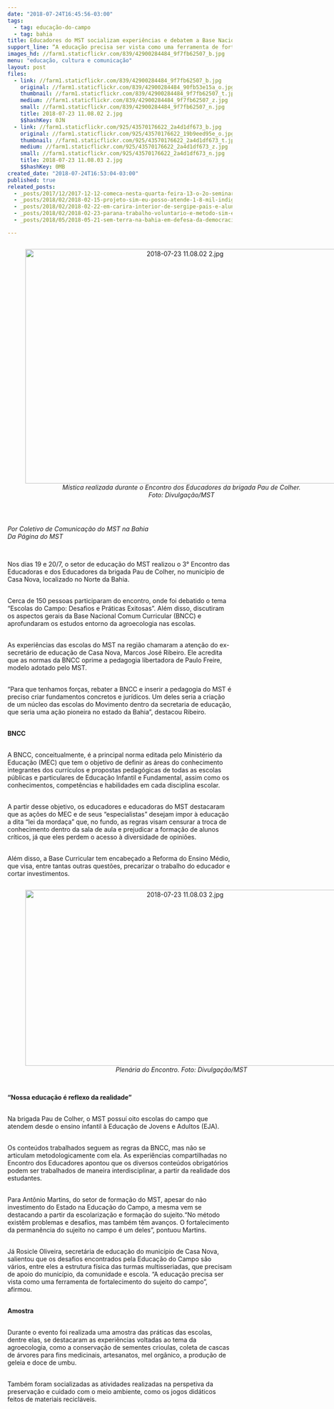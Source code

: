 ```yaml
---
date: "2018-07-24T16:45:56-03:00"
tags:
  - tag: educação-do-campo
  - tag: bahia
title: Educadores do MST socializam experiências e debatem a Base Nacional Curricular
support_line: “A educação precisa ser vista como uma ferramenta de fortalecimento do sujeito do campo”
images_hd: //farm1.staticflickr.com/839/42900284484_9f7fb62507_b.jpg
menu: "educação, cultura e comunicação"
layout: post
files:
  - link: //farm1.staticflickr.com/839/42900284484_9f7fb62507_b.jpg
    original: //farm1.staticflickr.com/839/42900284484_90fb53e15a_o.jpg
    thumbnail: //farm1.staticflickr.com/839/42900284484_9f7fb62507_t.jpg
    medium: //farm1.staticflickr.com/839/42900284484_9f7fb62507_z.jpg
    small: //farm1.staticflickr.com/839/42900284484_9f7fb62507_n.jpg
    title: 2018-07-23 11.08.02 2.jpg
    $$hashKey: 0JN
  - link: //farm1.staticflickr.com/925/43570176622_2a4d1df673_b.jpg
    original: //farm1.staticflickr.com/925/43570176622_19b9eed95e_o.jpg
    thumbnail: //farm1.staticflickr.com/925/43570176622_2a4d1df673_t.jpg
    medium: //farm1.staticflickr.com/925/43570176622_2a4d1df673_z.jpg
    small: //farm1.staticflickr.com/925/43570176622_2a4d1df673_n.jpg
    title: 2018-07-23 11.08.03 2.jpg
    $$hashKey: 0MB
created_date: "2018-07-24T16:53:04-03:00"
published: true
releated_posts:
  - _posts/2017/12/2017-12-12-comeca-nesta-quarta-feira-13-o-2o-seminario-de-direito-social-no-campo-da-turma-eugenio-lyra.md
  - _posts/2018/02/2018-02-15-projeto-sim-eu-posso-atende-1-8-mil-indigenas-no-maranhao-e-tem-lista-de-espera.md
  - _posts/2018/02/2018-02-22-em-carira-interior-de-sergipe-pais-e-alunos-lutam-contra-fechamento-de-escola.md
  - _posts/2018/02/2018-02-23-parana-trabalho-voluntario-e-metodo-sim-eu-posso-propicia-que-mais-adultos-leiam-o-mundo.md
  - _posts/2018/05/2018-05-21-sem-terra-na-bahia-em-defesa-da-democracia.md

---
```

<div style="text-align:center">
<figure class="image" style="display:inline-block"><img alt="2018-07-23 11.08.02 2.jpg" height="525" src="//farm1.staticflickr.com/839/42900284484_9f7fb62507_b.jpg" width="700" />
<figcaption><em>M&iacute;stica realizada durante o Encontro dos Educadores da brigada Pau de Colher.<br />
Foto: Divulga&ccedil;&atilde;o/MST</em></figcaption>
</figure>
</div>

<p>&nbsp;</p>

<p><em>Por Coletivo de Comunica&ccedil;&atilde;o do MST na Bahia<br />
Da P&aacute;gina do MST</em></p>

<p>&nbsp;</p>

<p>Nos dias 19 e 20/7, o setor de educa&ccedil;&atilde;o do MST realizou o 3&deg; Encontro das Educadoras e dos Educadores da brigada Pau de Colher, no munic&iacute;pio de Casa Nova, localizado no Norte da Bahia.&nbsp;</p>

<p><br />
Cerca de 150 pessoas participaram do encontro, onde foi debatido o tema &ldquo;Escolas do Campo: Desafios e Pr&aacute;ticas Exitosas&rdquo;. Al&eacute;m disso, discutiram os aspectos gerais da Base Nacional Comum Curricular (BNCC) e aprofundaram os estudos entorno da agroecologia nas escolas.</p>

<p><br />
As experi&ecirc;ncias das escolas do MST na regi&atilde;o chamaram a aten&ccedil;&atilde;o do ex-secret&aacute;rio de educa&ccedil;&atilde;o de Casa Nova, Marcos Jos&eacute; Ribeiro. Ele acredita que as normas da BNCC oprime a pedagogia libertadora de Paulo Freire, modelo adotado pelo MST.</p>

<p><br />
&ldquo;Para que tenhamos for&ccedil;as, rebater a BNCC e inserir a pedagogia do MST &eacute; preciso criar fundamentos concretos e jur&iacute;dicos. Um deles seria a cria&ccedil;&atilde;o de um n&uacute;cleo das escolas do Movimento dentro da secretaria de educa&ccedil;&atilde;o, que seria uma a&ccedil;&atilde;o pioneira no estado da Bahia&rdquo;, destacou Ribeiro.</p>

<p><br />
<strong>BNCC</strong></p>

<p><br />
A BNCC, conceitualmente, &eacute; a principal norma editada pelo Minist&eacute;rio da Educa&ccedil;&atilde;o (MEC) que tem o objetivo de definir as &aacute;reas do conhecimento integrantes dos curr&iacute;culos e propostas pedag&oacute;gicas de todas as escolas p&uacute;blicas e particulares de Educa&ccedil;&atilde;o Infantil e Fundamental, assim como os conhecimentos, compet&ecirc;ncias e habilidades em cada disciplina escolar.</p>

<p><br />
A partir desse objetivo, os educadores e educadoras do MST destacaram que as a&ccedil;&otilde;es do MEC e de seus &ldquo;especialistas&rdquo; desejam impor &agrave; educa&ccedil;&atilde;o a dita &ldquo;lei da morda&ccedil;a&rdquo; que, no fundo, as regras visam censurar a troca de conhecimento dentro da sala de aula e prejudicar a forma&ccedil;&atilde;o de alunos cr&iacute;ticos, j&aacute; que eles perdem o acesso &agrave; diversidade de opini&otilde;es.&nbsp;</p>

<p><br />
Al&eacute;m disso, a Base Curricular tem encabe&ccedil;ado a Reforma do Ensino M&eacute;dio, que visa, entre tantas outras quest&otilde;es, precarizar o trabalho do educador e cortar investimentos.</p>

<div style="text-align:center">
<figure class="image" style="display:inline-block"><img alt="2018-07-23 11.08.03 2.jpg" height="394" src="//farm1.staticflickr.com/925/43570176622_2a4d1df673_b.jpg" width="700" />
<figcaption><em>Plen&aacute;ria do Encontro. Foto: Divulga&ccedil;&atilde;o/MST</em></figcaption>
</figure>
</div>

<p><br />
<strong>&ldquo;Nossa educa&ccedil;&atilde;o &eacute; reflexo da realidade&rdquo;</strong></p>

<p><br />
Na brigada Pau de Colher, o MST possu&iacute; oito escolas do campo que atendem desde o ensino infantil &agrave; Educa&ccedil;&atilde;o de Jovens e Adultos (EJA).&nbsp;</p>

<p><br />
Os conte&uacute;dos trabalhados seguem as regras da BNCC, mas n&atilde;o se articulam metodologicamente com ela. As experi&ecirc;ncias compartilhadas no Encontro dos Educadores apontou que os diversos conte&uacute;dos obrigat&oacute;rios podem ser trabalhados de maneira interdisciplinar, a partir da realidade dos estudantes.</p>

<p><br />
Para Ant&ocirc;nio Martins, do setor de forma&ccedil;&atilde;o do MST, apesar do n&atilde;o investimento do Estado na Educa&ccedil;&atilde;o do Campo, a mesma vem se destacando a partir da escolariza&ccedil;&atilde;o e forma&ccedil;&atilde;o do sujeito.&ldquo;No m&eacute;todo exist&ecirc;m problemas e desafios, mas tamb&eacute;m t&ecirc;m avan&ccedil;os. O fortalecimento da perman&ecirc;ncia do sujeito no campo &eacute; um deles&rdquo;, pontuou Martins.</p>

<p><br />
J&aacute; Rosicle Oliveira, secret&aacute;ria de educa&ccedil;&atilde;o do munic&iacute;pio de Casa Nova, salientou que os desafios encontrados pela Educa&ccedil;&atilde;o do Campo s&atilde;o v&aacute;rios, entre eles a estrutura f&iacute;sica das turmas multisseriadas, que precisam de apoio do munic&iacute;pio, da comunidade e escola. &ldquo;A educa&ccedil;&atilde;o precisa ser vista como uma ferramenta de fortalecimento do sujeito do campo&rdquo;, afirmou.&nbsp;</p>

<p><br />
<strong>Amostra</strong></p>

<p><br />
Durante o evento foi realizada uma amostra das pr&aacute;ticas das escolas, dentre elas, se destacaram as experi&ecirc;ncias voltadas ao tema da agroecologia, como a conserva&ccedil;&atilde;o de sementes crioulas, coleta de cascas de &aacute;rvores para fins medicinais, artesanatos, mel org&acirc;nico, a produ&ccedil;&atilde;o de geleia e doce de umbu.</p>

<p><br />
Tamb&eacute;m foram socializadas as atividades realizadas na perspetiva da preserva&ccedil;&atilde;o e cuidado com o meio ambiente, como os jogos did&aacute;ticos feitos de materiais recicl&aacute;veis.</p>
